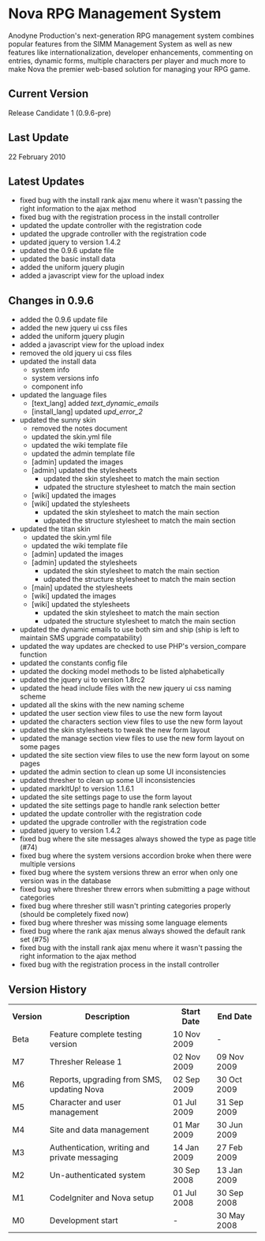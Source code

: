 Nova RPG Management System
==========================
Anodyne Production's next-generation RPG management system combines popular features from the SIMM Management System as well as new features like internationalization, developer enhancements, commenting on entries, dynamic forms, multiple characters per player and much more to make Nova the premier web-based solution for managing your RPG game.

Current Version
---------------
Release Candidate 1 (0.9.6-pre)

Last Update
-----------
22 February 2010

Latest Updates
--------------
* fixed bug with the install rank ajax menu where it wasn't passing the right information to the ajax method
* fixed bug with the registration process in the install controller
* updated the update controller with the registration code
* updated the upgrade controller with the registration code
* updated jquery to version 1.4.2
* updated the 0.9.6 update file
* updated the basic install data
* added the uniform jquery plugin
* added a javascript view for the upload index

Changes in 0.9.6
----------------
* added the 0.9.6 update file
* added the new jquery ui css files
* added the uniform jquery plugin
* added a javascript view for the upload index
* removed the old jquery ui css files
* updated the install data
    * system info
    * system versions info
    * component info
* updated the language files
    * [text\_lang] added _text\_dynamic\_emails_
    * [install\_lang] updated _upd\_error\_2_
* updated the sunny skin
    * removed the notes document
    * updated the skin.yml file
    * updated the wiki template file
    * updated the admin template file
    * [admin] updated the images
    * [admin] updated the stylesheets
         * updated the skin stylesheet to match the main section
         * udpated the structure stylesheet to match the main section
    * [wiki] updated the images
    * [wiki] updated the stylesheets
         * updated the skin stylesheet to match the main section
         * udpated the structure stylesheet to match the main section
* updated the titan skin
    * updated the skin.yml file
    * updated the wiki template file
    * [admin] updated the images
    * [admin] updated the stylesheets
         * updated the skin stylesheet to match the main section
         * udpated the structure stylesheet to match the main section
    * [main] updated the stylesheets
    * [wiki] updated the images
    * [wiki] updated the stylesheets
         * updated the skin stylesheet to match the main section
         * udpated the structure stylesheet to match the main section
* updated the dynamic emails to use both sim and ship (ship is left to maintain SMS upgrade compatability)
* updated the way updates are checked to use PHP's version\_compare function
* updated the constants config file
* updated the docking model methods to be listed alphabetically
* updated the jquery ui to version 1.8rc2
* updated the head include files with the new jquery ui css naming scheme
* updated all the skins with the new naming scheme
* updated the user section view files to use the new form layout
* updated the characters section view files to use the new form layout
* updated the skin stylesheets to tweak the new form layout
* updated the manage section view files to use the new form layout on some pages
* updated the site section view files to use the new form layout on some pages
* updated the admin section to clean up some UI inconsistencies
* updated thresher to clean up some UI inconsistencies
* updated markItUp! to version 1.1.6.1
* updated the site settings page to use the form layout
* updated the site settings page to handle rank selection better
* updated the update controller with the registration code
* updated the upgrade controller with the registration code
* updated jquery to version 1.4.2
* fixed bug where the site messages always showed the type as page title (#74)
* fixed bug where the system versions accordion broke when there were multiple versions
* fixed bug where the system versions threw an error when only one version was in the database
* fixed bug where thresher threw errors when submitting a page without categories
* fixed bug where thresher still wasn't printing categories properly (should be completely fixed now)
* fixed bug where thresher was missing some language elements
* fixed bug where the rank ajax menus always showed the default rank set (#75)
* fixed bug with the install rank ajax menu where it wasn't passing the right information to the ajax method
* fixed bug with the registration process in the install controller

Version History
---------------
<table>
	<tr>
		<th>Version</th><th>Description</th><th>Start Date</th><th>End Date</th>
	</tr>
	<tr>
		<td>Beta</td><td>Feature complete testing version</td><td>10 Nov 2009</td><td>-</td>
	</tr>
	<tr>
		<td>M7</td><td>Thresher Release 1</td><td>02 Nov 2009</td><td>09 Nov 2009</td>
	</tr>
	<tr>
		<td>M6</td><td>Reports, upgrading from SMS, updating Nova</td><td>02 Sep 2009</td><td>30 Oct 2009</td>
	</tr>
	<tr>
		<td>M5</td><td>Character and user management</td><td>01 Jul 2009</td><td>31 Sep 2009</td>
	</tr>
	<tr>
		<td>M4</td><td>Site and data management</td><td>01 Mar 2009</td><td>30 Jun 2009</td>
	</tr>
	<tr>
		<td>M3</td><td>Authentication, writing and private messaging</td><td>14 Jan 2009</td><td>27 Feb 2009</td>
	</tr>
	<tr>
		<td>M2</td><td>Un-authenticated system</td><td>30 Sep 2008</td><td>13 Jan 2009</td>
	</tr>
	<tr>
		<td>M1</td><td>CodeIgniter and Nova setup</td><td>01 Jul 2008</td><td>30 Sep 2008</td>
	</tr>
	<tr>
		<td>M0</td><td>Development start</td><td>-</td><td>30 May 2008</td>
	</tr>
</table>